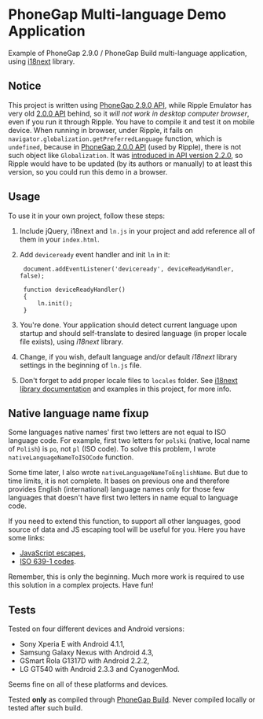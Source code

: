 # PhoneGap Multi-language Demo Application

Example of PhoneGap 2.9.0 / PhoneGap Build multi-language application, using [i18next](http://i18next.com/) library.

## Notice

This project is written using [PhoneGap 2.9.0 API](http://docs.phonegap.com/en/2.9.0/index.html), while Ripple Emulator has very old [2.0.0 API](http://docs.phonegap.com/en/2.0.0/index.html) behind, so it _will not work in desktop computer browser_, even if you run it through Ripple. You have to compile it and test it on mobile device. When running in browser, under Ripple, it fails on `navigator.globalization.getPreferredLanguage` function, which is `undefined`, because in [PhoneGap 2.0.0 API](http://docs.phonegap.com/en/2.0.0/index.html#Globalization) (used by Ripple), there is not such object like `Globalization`. It was [introduced in API version 2.2.0](http://docs.phonegap.com/en/2.2.0/cordova_globalization_globalization.md.html#globalization.getPreferredLanguage), so Ripple would have to be updated (by its authors or manually) to at least this version, so you could run this demo in a browser.

## Usage

To use it in your own project, follow these steps:

1. Include jQuery, i18next and `ln.js` in your project and add reference all of them in your `index.html`.

2. Add `deviceready` event handler and init `ln` in it:

        document.addEventListener('deviceready', deviceReadyHandler, false);

        function deviceReadyHandler()
        {
            ln.init();
        }

3. You're done. Your application should detect current language upon startup and should self-translate to desired language (in proper locale file exists), using _i18next_ library.

4. Change, if you wish, default language and/or default _i18next_ library settings in the beginning of `ln.js` file.

5. Don't forget to add proper locale files to `locales` folder. See [i18next library documentation](http://i18next.com/pages/doc_init.html) and examples in this project, for more info.

## Native language name fixup

Some languages native names' first two letters are not equal to ISO language code. For example, first two letters for `polski` (native, local name of `Polish`) is `po`, not `pl` (ISO code). To solve this problem, I wrote `nativeLanguageNameToISOCode` function.

Some time later, I also wrote `nativeLanguageNameToEnglishName`. But due to time limits, it is not complete. It bases on previous one and therefore provides English (international) language names only for those few languages that doesn't have first two letters in name equal to language code.

If you need to extend this function, to support all other languages, good source of data and JS escaping tool will be useful for you. Here you have some links:

* [JavaScript escapes](http://www.rishida.net/tools/conversion/),
* [ISO 639-1 codes](http://en.wikipedia.org/wiki/List_of_ISO_639-1_codes).

Remember, this is only the beginning. Much more work is required to use this solution in a complex projects. Have fun!

## Tests

Tested on four different devices and Android versions:

- Sony Xperia E with Android 4.1.1,
- Samsung Galaxy Nexus with Android 4.3,
- GSmart Rola G1317D with Android 2.2.2,
- LG GT540 with Android 2.3.3 and CyanogenMod.

Seems fine on all of these platforms and devices.

Tested **only** as compiled through [PhoneGap Build](http://build.phonegap.com). Never compiled locally or tested after such build.